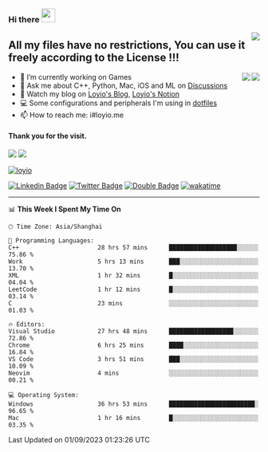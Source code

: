 <h3 align="left">Hi there <img src="https://media.giphy.com/media/hvRJCLFzcasrR4ia7z/giphy.gif" width="28"></h3>
<a align="right" href="https://github.com/loyio/loyio/blob/master/STAR/README.md"><img align="right" src="https://img.shields.io/badge/LOYIO-STAR-green" /></a>

## All my files have no restrictions, You can use it freely according to the License !!!

<a href="https://github.com/loyio#gh-light-mode-only">
     <img align="right"  src="https://loy-readme.vercel.app/api/top-langs/?username=loyio&langs_count=6&hide=css,html,jupyter%20notebook" />
</a>

<a href="https://github.com/loyio#gh-dark-mode-only">
  <img align="right"  src="https://loy-readme.vercel.app/api/top-langs/?username=loyio&langs_count=6&theme=slateorange&hide=css,html,jupyter%20notebook" />
</a>



- 🔭 I’m currently working on Games
- 💬 Ask me about C++, Python, Mac, iOS and ML on [Discussions](https://github.com/loyio/blog/discussions)
- 📔 Watch my blog on [Loyio's Blog](https://loyio.me), [Loyio's Notion](https://loyio.notion.site/loyio/Loyio-s-Dashboard-2f56bd29222a445ea9d9e8802a1ac83b)
- 💻 Some configurations and peripherals I'm using in [dotfiles](https://github.com/loyio/dotfiles)
- 📫 How to reach me: i#loyio.me


#### Thank you for the visit.
<img src="http://profile-counter.glitch.me/loyio/count.svg" />

<img src="https://loy-readme.vercel.app/api?username=loyio&show_icons=true&hide=stars&include_all_commits=true&hide_title=true&theme=slateorange" />

     

[![loyio](https://github-profile-trophy.vercel.app/?username=loyio&theme=onedark&column=4)](https://github.com/loyio)

[![Linkedin Badge](https://img.shields.io/badge/-@loyio-0077b5?style=flat-square&logo=Linkedin&logoColor=white&labelColor=0077b5&link=https://www.linkedin.com/in/loyio-hex-363172158/)](https://www.linkedin.com/in/loyio-hex-363172158/)
[![Twitter Badge](https://img.shields.io/badge/-@loyiome-1ca0f1?style=flat-square&labelColor=1ca0f1&logo=twitter&logoColor=white&link=https://twitter.com/loyiome)](https://twitter.com/loyiome)
[![Double Badge](https://img.shields.io/badge/@loyio-007722?style=flat&logo=Douban&logoColor=white)](https://www.douban.com/people/susmote)
[![wakatime](https://wakatime.com/badge/user/c0ddc104-5a20-41d1-ab9a-c4d9ea20a4d9.svg)](https://wakatime.com/@c0ddc104-5a20-41d1-ab9a-c4d9ea20a4d9)

-------
<!--START_SECTION:waka-->
📊 **This Week I Spent My Time On** 

```text
🕑︎ Time Zone: Asia/Shanghai

💬 Programming Languages: 
C++                      28 hrs 57 mins      ███████████████████░░░░░░   75.86 % 
Work                     5 hrs 13 mins       ███░░░░░░░░░░░░░░░░░░░░░░   13.70 % 
XML                      1 hr 32 mins        █░░░░░░░░░░░░░░░░░░░░░░░░   04.04 % 
LeetCode                 1 hr 12 mins        █░░░░░░░░░░░░░░░░░░░░░░░░   03.14 % 
C                        23 mins             ░░░░░░░░░░░░░░░░░░░░░░░░░   01.03 % 

🔥 Editors: 
Visual Studio            27 hrs 48 mins      ██████████████████░░░░░░░   72.86 % 
Chrome                   6 hrs 25 mins       ████░░░░░░░░░░░░░░░░░░░░░   16.84 % 
VS Code                  3 hrs 51 mins       ███░░░░░░░░░░░░░░░░░░░░░░   10.09 % 
Neovim                   4 mins              ░░░░░░░░░░░░░░░░░░░░░░░░░   00.21 % 

💻 Operating System: 
Windows                  36 hrs 53 mins      ████████████████████████░   96.65 % 
Mac                      1 hr 16 mins        █░░░░░░░░░░░░░░░░░░░░░░░░   03.35 % 
```


 Last Updated on 01/09/2023 01:23:26 UTC
<!--END_SECTION:waka-->
